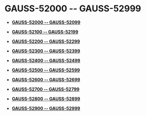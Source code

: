 # GAUSS-52000 -- GAUSS-52999<a name="EN-US_TOPIC_0302073496"></a>

-   **[GAUSS-52000 -- GAUSS-52099](gauss-52000----gauss-52099.md)**  

-   **[GAUSS-52100 -- GAUSS-52199](gauss-52100----gauss-52199.md)**  

-   **[GAUSS-52200 -- GAUSS-52299](gauss-52200----gauss-52299.md)**  

-   **[GAUSS-52300 -- GAUSS-52399](gauss-52300----gauss-52399.md)**  

-   **[GAUSS-52400 -- GAUSS-52499](gauss-52400----gauss-52499.md)**  

-   **[GAUSS-52500 -- GAUSS-52599](gauss-52500----gauss-52599.md)**  

-   **[GAUSS-52600 -- GAUSS-52699](gauss-52600----gauss-52699.md)**  

-   **[GAUSS-52700 -- GAUSS-52799](gauss-52700----gauss-52799.md)**  

-   **[GAUSS-52800 -- GAUSS-52899](gauss-52800----gauss-52899.md)**  

-   **[GAUSS-52900 -- GAUSS-52999](gauss-52900----gauss-52999.md)**  


